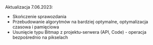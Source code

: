 Aktualizacja 7.06.2023:

- Skończenie sprawozdania
- Przebudowanie algorytmów na bardziej optymalne, optymalizacja czasowa i pamięciowa
- Usunięcie typu Bitmap z projektu-serwera (API, Code) - operacja bezpośrednio na pikselach